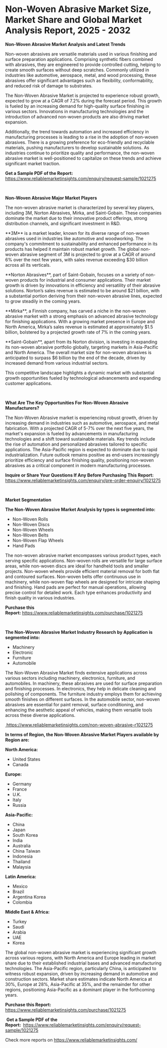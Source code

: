 <p><h1>Non-Woven Abrasive Market Size, Market Share and Global Market Analysis Report, 2025 - 2032</h1></p><p><strong>Non-Woven Abrasive Market Analysis and Latest Trends</strong></p>
<p><p>Non-woven abrasives are versatile materials used in various finishing and surface preparation applications. Comprising synthetic fibers combined with abrasives, they are engineered to provide controlled cutting, helping to create smooth surfaces without deep scratches. Commonly utilized in industries like automotive, aerospace, metal, and wood processing, these abrasives offer significant advantages such as flexibility, conformability, and reduced risk of damage to substrates.</p><p>The Non-Woven Abrasive Market is projected to experience robust growth, expected to grow at a CAGR of 7.2% during the forecast period. This growth is fueled by an increasing demand for high-quality surface finishing in various sectors. Innovations in manufacturing technologies and the introduction of advanced non-woven products are also driving market expansion. </p><p>Additionally, the trend towards automation and increased efficiency in manufacturing processes is leading to a rise in the adoption of non-woven abrasives. There is a growing preference for eco-friendly and recyclable materials, pushing manufacturers to develop sustainable solutions. As industries continue to prioritize quality and performance, the non-woven abrasive market is well-positioned to capitalize on these trends and achieve significant market traction.</p></p>
<p><strong>Get a Sample PDF of the Report:&nbsp;</strong> <a href="https://www.reliablemarketinsights.com/enquiry/request-sample/1021275?utm_campaign=3011&utm_medium=2&utm_source=Github&utm_content=ia&utm_term=21032025&utm_id=non-woven-abrasive">https://www.reliablemarketinsights.com/enquiry/request-sample/1021275</a></p>
<p>&nbsp;</p>
<p><strong>Non-Woven Abrasive Major Market Players</strong></p>
<p><p>The non-woven abrasive market is characterized by several key players, including 3M, Norton Abrasives, Mirka, and Saint-Gobain. These companies dominate the market due to their innovative product offerings, strong distribution channels, and significant investment in R&D.</p><p>**3M** is a market leader, known for its diverse range of non-woven abrasives used in industries like automotive and woodworking. The company's commitment to sustainability and enhanced performance in its products has helped it maintain robust market growth. The global non-woven abrasive segment of 3M is projected to grow at a CAGR of around 6% over the next few years, with sales revenue exceeding $30 billion across all its verticals.</p><p>**Norton Abrasives**, part of Saint-Gobain, focuses on a variety of non-woven products for industrial and consumer applications. Their market growth is driven by innovations in efficiency and versatility of their abrasive solutions. Norton’s sales revenue is estimated to be around $21 billion, with a substantial portion deriving from their non-woven abrasive lines, expected to grow steadily in the coming years.</p><p>**Mirka**, a Finnish company, has carved a niche in the non-woven abrasive market with a strong emphasis on advanced abrasive technology for finishing applications. With a growing market presence in Europe and North America, Mirka’s sales revenue is estimated at approximately $1.5 billion, bolstered by a projected growth rate of 7% in the coming years.</p><p>**Saint-Gobain**, apart from its Norton division, is investing in expanding its non-woven abrasive portfolio globally, targeting markets in Asia-Pacific and North America. The overall market size for non-woven abrasives is anticipated to surpass $6 billion by the end of the decade, driven by increased demand from various industrial sectors. </p><p>This competitive landscape highlights a dynamic market with substantial growth opportunities fueled by technological advancements and expanding customer applications.</p></p>
<p>&nbsp;</p>
<p><strong>What Are The Key Opportunities For Non-Woven Abrasive Manufacturers?</strong></p>
<p><p>The Non-Woven Abrasive market is experiencing robust growth, driven by increasing demand in industries such as automotive, aerospace, and metal fabrication. With a projected CAGR of 5-7% over the next five years, the market's expansion is fueled by advancements in manufacturing technologies and a shift toward sustainable materials. Key trends include the rise of automation and personalized abrasives tailored to specific applications. The Asia-Pacific region is expected to dominate due to rapid industrialization. Future outlook remains positive as end-users increasingly prioritize efficiency and surface finishing quality, positioning non-woven abrasives as a critical component in modern manufacturing processes.</p></p>
<p><strong>Inquire or Share Your Questions If Any Before Purchasing This Report:</strong> <a href="https://www.reliablemarketinsights.com/enquiry/pre-order-enquiry/1021275?utm_campaign=3011&utm_medium=2&utm_source=Github&utm_content=ia&utm_term=21032025&utm_id=non-woven-abrasive">https://www.reliablemarketinsights.com/enquiry/pre-order-enquiry/1021275</a></p>
<p>&nbsp;</p>
<p><strong>Market Segmentation</strong></p>
<p><strong>The Non-Woven Abrasive Market Analysis by types is segmented into:</strong></p>
<p><ul><li>Non-Woven Rolls</li><li>Non-Woven Discs</li><li>Non-Woven Wheels</li><li>Non-Woven Belts</li><li>Non-Woven Flap Wheels</li><li>Hand Pads</li></ul></p>
<p><p>The non-woven abrasive market encompasses various product types, each serving specific applications. Non-woven rolls are versatile for large surface areas, while non-woven discs are ideal for handheld tools and smaller projects. Non-woven wheels provide efficient material removal for both flat and contoured surfaces. Non-woven belts offer continuous use in machinery, while non-woven flap wheels are designed for intricate shaping and finishing. Hand pads are perfect for manual operations, allowing precise control for detailed work. Each type enhances productivity and finish quality in various industries.</p></p>
<p><strong>Purchase this Report:&nbsp;</strong><a href="https://www.reliablemarketinsights.com/purchase/1021275?utm_campaign=3011&utm_medium=2&utm_source=Github&utm_content=ia&utm_term=21032025&utm_id=non-woven-abrasive">https://www.reliablemarketinsights.com/purchase/1021275</a></p>
<p>&nbsp;</p>
<p><strong>The Non-Woven Abrasive Market Industry Research by Application is segmented into:</strong></p>
<p><ul><li>Machinery</li><li>Electronic</li><li>Furniture</li><li>Automobile</li></ul></p>
<p><p>The Non-Woven Abrasive Market finds extensive applications across various sectors including machinery, electronics, furniture, and automobiles. In machinery, these abrasives are used for surface preparation and finishing processes. In electronics, they help in delicate cleaning and polishing of components. The furniture industry employs them for achieving smooth finishes on different surfaces. In the automobile sector, non-woven abrasives are essential for paint removal, surface conditioning, and enhancing the aesthetic appeal of vehicles, making them versatile tools across these diverse applications.</p></p>
<p><a href="https://www.reliablemarketinsights.com/non-woven-abrasive-r1021275?utm_campaign=3011&utm_medium=2&utm_source=Github&utm_content=ia&utm_term=21032025&utm_id=non-woven-abrasive">&nbsp;https://www.reliablemarketinsights.com/non-woven-abrasive-r1021275</a></p>
<p><strong>In terms of Region, the Non-Woven Abrasive Market Players available by Region are:</strong></p>
<p>
    <p> <strong> North America: </strong>
        <ul>
            <li>United States</li>
            <li>Canada</li>
        </ul>
        </p> 
    <p> <strong> Europe: </strong>
        <ul>
            <li>Germany</li>
            <li>France</li>
            <li>U.K.</li>
            <li>Italy</li>
            <li>Russia</li>
        </ul>
        </p> 
    <p> <strong> Asia-Pacific: </strong>
        <ul>
            <li>China</li>
            <li>Japan</li>
            <li>South Korea</li>
            <li>India</li>
            <li>Australia</li>
            <li>China Taiwan</li>
            <li>Indonesia</li>
            <li>Thailand</li>
            <li>Malaysia</li>
        </ul>
        </p> 
    <p> <strong> Latin America: </strong>
        <ul>
            <li>Mexico</li>
            <li>Brazil</li>
            <li>Argentina Korea</li>
            <li>Colombia</li>
        </ul>
        </p> 
    <p> <strong> Middle East & Africa: </strong>
        <ul>
            <li>Turkey</li>
            <li>Saudi</li>
            <li>Arabia</li>
            <li>UAE</li>
            <li>Korea</li>
        </ul>
    </p>
    </p>
<p><p>The global non-woven abrasive market is experiencing significant growth across various regions, with North America and Europe leading in market share due to their established industrial bases and advanced manufacturing technologies. The Asia-Pacific region, particularly China, is anticipated to witness robust expansion, driven by increasing demand in automotive and construction sectors. Market share estimates indicate North America at 30%, Europe at 28%, Asia-Pacific at 35%, and the remainder for other regions, positioning Asia-Pacific as a dominant player in the forthcoming years.</p></p>
<p><strong>Purchase this Report: </strong><a href="https://www.reliablemarketinsights.com/purchase/1021275?utm_campaign=3011&utm_medium=2&utm_source=Github&utm_content=ia&utm_term=21032025&utm_id=non-woven-abrasive">https://www.reliablemarketinsights.com/purchase/1021275</a></p>
<p>&nbsp;<strong>Get a Sample PDF of the Report:&nbsp;&nbsp;</strong><a href="https://www.reliablemarketinsights.com/enquiry/request-sample/1021275?utm_campaign=3011&utm_medium=2&utm_source=Github&utm_content=ia&utm_term=21032025&utm_id=non-woven-abrasive">https://www.reliablemarketinsights.com/enquiry/request-sample/1021275</a></p>
<p><strong></strong></p>
<p>Check more reports on <a href="https://www.reliablemarketinsights.com/?utm_campaign=3011&utm_medium=2&utm_source=Github&utm_content=ia&utm_term=21032025&utm_id=non-woven-abrasive">https://www.reliablemarketinsights.com/</a></p>